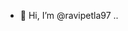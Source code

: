 - 👋 Hi, I’m @ravipetla97
..

<!---
ravipetla97/ravipetla97 is a ✨ special ✨ repository because its `README.md` (this file) appears on your GitHub profile.
You can click the Preview link to take a look at your changes.
--->
